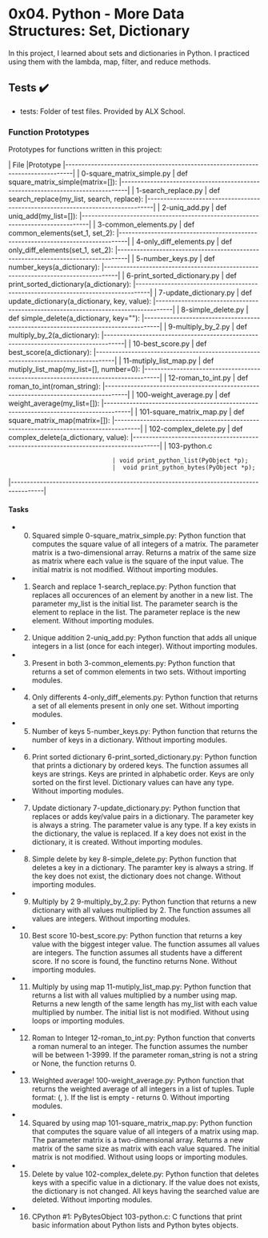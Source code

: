 # 0x04. Python - More Data Structures: Set, Dictionary

In this project, I learned about sets and dictionaries in Python. I practiced using them with the lambda, map, filter, and reduce methods.

## Tests ✔️
* tests: Folder of test files. Provided by ALX School.

### Function Prototypes 

Prototypes for functions written in this project:

| File 	                        |Prototype
|--------------------------------------------------------------------------------|
| 0-square_matrix_simple.py 	| def square_matrix_simple(matrix=[]):
|--------------------------------------------------------------------------------|
| 1-search_replace.py 	        | def search_replace(my_list, search, replace):
|--------------------------------------------------------------------------------|
| 2-uniq_add.py 	        | def uniq_add(my_list=[]):
|--------------------------------------------------------------------------------|
| 3-common_elements.py 	        | def common_elements(set_1, set_2):
|--------------------------------------------------------------------------------|
| 4-only_diff_elements.py 	| def only_diff_elements(set_1, set_2):
|---------------------------------------------------------------------------------|
| 5-number_keys.py 	        | def number_keys(a_dictionary):
|----------------------------------------------------------------------------------|
| 6-print_sorted_dictionary.py 	| def print_sorted_dictionary(a_dictionary):
|----------------------------------------------------------------------------------|
| 7-update_dictionary.py 	| def update_dictionary(a_dictionary, key, value):
|-----------------------------------------------------------------------------------|
| 8-simple_delete.py 	        | def simple_delete(a_dictionary, key=""):
|-----------------------------------------------------------------------------------|
| 9-multiply_by_2.py 	        | def multiply_by_2(a_dictionary):
|------------------------------------------------------------------------------------|
| 10-best_score.py 	        |   def best_score(a_dictionary):
|------------------------------------------------------------------------------------|
| 11-mutiply_list_map.py 	| def mutiply_list_map(my_list=[], number=0):
|-----------------------------------------------------------------------------------|
| 12-roman_to_int.py 	        | def roman_to_int(roman_string):
|-------------------------------------------------------------------------------------|
| 100-weight_average.py 	| def weight_average(my_list=[]):
|--------------------------------------------------------------------------------------|
| 101-square_matrix_map.py 	| def square_matrix_map(matrix=[]):
|--------------------------------------------------------------------------------------|
| 102-complex_delete.py 	| def complex_delete(a_dictionary, value):
|--------------------------------------------------------------------------------------|
| 103-python.c 	

                                 | void print_python_list(PyObject *p);
                                 |  void print_python_bytes(PyObject *p);
|----------------------------------------------------------------------------------------|

#### Tasks 



*    0. Squared simple
        0-square_matrix_simple.py: Python function that computes the square value of all integers of a matrix.
        The parameter matrix is a two-dimensional array.
        Returns a matrix of the same size as matrix where each value is the square of the input value.
        The initial matrix is not modified.
        Without importing modules.

*    1. Search and replace
        1-search_replace.py: Python function that replaces all occurences of an element by another in a new list.
        The parameter my_list is the initial list.
        The parameter search is the element to replace in the list.
        The parameter replace is the new element.
        Without importing modules.

*    2. Unique addition
        2-uniq_add.py: Python function that adds all unique integers in a list (once for each integer).
        Without importing modules.

*    3. Present in both
        3-common_elements.py: Python function that returns a set of common elements in two sets.
        Without importing modules.

*    4. Only differents
        4-only_diff_elements.py: Python function that returns a set of all elements present in only one set.
        Without importing modules.

*    5. Number of keys
        5-number_keys.py: Python function that returns the number of keys in a dictionary.
        Without importing modules.

*    6. Print sorted dictionary
        6-print_sorted_dictionary.py: Python function that prints a dictionary by ordered keys.
        The function assumes all keys are strings.
        Keys are printed in alphabetic order.
        Keys are only sorted on the first level.
        Dictionary values can have any type.
        Without importing modules.

*    7. Update dictionary
        7-update_dictionary.py: Python function that replaces or adds key/value pairs in a dictionary.
        The parameter key is always a string.
        The parameter value is any type.
        If a key exists in the dictionary, the value is replaced.
        If a key does not exist in the dictionary, it is created.
        Without importing modules.

*    8. Simple delete by key
        8-simple_delete.py: Python function that deletes a key in a dictionary.
        The paramter key is always a string.
        If the key does not exist, the dictionary does not change.
        Without importing modules.

*    9. Multiply by 2
        9-multiply_by_2.py: Python function that returns a new dictionary with all values multiplied by 2.
        The function assumes all values are integers.
        Without importing modules.

*    10. Best score
        10-best_score.py: Python function that returns a key value with the biggest integer value.
        The function assumes all values are integers.
        The function assumes all students have a different score.
        If no score is found, the functino returns None.
        Without importing modules.

*    11. Multiply by using map
        11-mutiply_list_map.py: Python function that returns a list with all values multiplied by a number using map.
        Returns a new length of the same length has my_list with each value multiplied by number.
        The initial list is not modified.
        Without using loops or importing modules.

*    12. Roman to Integer
        12-roman_to_int.py: Python function that converts a roman numeral to an integer.
        The function assumes the number will be between 1-3999.
        If the parameter roman_string is not a string or None, the function returns 0.

*    13. Weighted average!
        100-weight_average.py: Python function that returns the weighted average of all integers in a list of tuples.
        Tuple format: (<score>, <weight>).
        If the list is empty - returns 0.
        Without importing modules.

*    14. Squared by using map
        101-square_matrix_map.py: Python function that computes the square value of all integers of a matrix using map.
        The parameter matrix is a two-dimensional array.
        Returns a new matrix of the same size as matrix with each value squared.
        The initial matrix is not modified.
        Without using loops or importing modules.

*    15. Delete by value
        102-complex_delete.py: Python function that deletes keys with a specific value in a dictionary.
        If the value does not exists, the dictionary is not changed.
        All keys having the searched value are deleted.
        Without importing modules.

*    16. CPython #1: PyBytesObject
        103-python.c: C functions that print basic information about Python lists and Python bytes objects.

